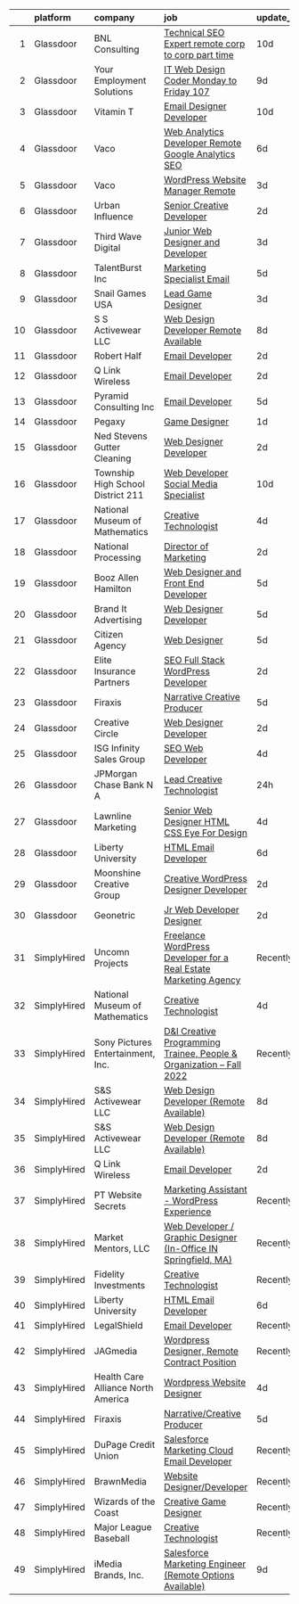 

|    | platform    | company                            | job                                                                                                                                                                                                                                                                                                                                                                                                                                                                                                                                                                                                                                                                                                                                                                                                                                                                                                                                                                                                                                                                                                                                                                                                                                                                                                                                                                                                        | update_time   | location          |
|---:|:------------|:-----------------------------------|:-----------------------------------------------------------------------------------------------------------------------------------------------------------------------------------------------------------------------------------------------------------------------------------------------------------------------------------------------------------------------------------------------------------------------------------------------------------------------------------------------------------------------------------------------------------------------------------------------------------------------------------------------------------------------------------------------------------------------------------------------------------------------------------------------------------------------------------------------------------------------------------------------------------------------------------------------------------------------------------------------------------------------------------------------------------------------------------------------------------------------------------------------------------------------------------------------------------------------------------------------------------------------------------------------------------------------------------------------------------------------------------------------------------|:--------------|:------------------|
|  1 | Glassdoor   | BNL Consulting                     | [Technical SEO Expert  remote  corp to corp  part time ](https://www.glassdoor.com/partner/jobListing.htm?pos=111&ao=1110586&s=58&guid=0000018354adf749b020a3f0d4305279&src=GD_JOB_AD&t=SR&vt=w&ea=1&cs=1_77638b41&cb=1663573031258&jobListingId=1008125956128&cpc=DE56C24FF6DEC286&jrtk=3-0-1gdaaru17jopg801-1gdaaru1qitn1800-47594a9c03d0d9ee--6NYlbfkN0C_eQCgnQ3dunn2kgXxy7uUxBB8Rm9uGSd45wqHXb30Yhouy9iaZ5tM-buZODdeWhkxcLZ-P8HpVwdiJJkDZwZdqfCN6nBcd16_TJfDogr1G06Jkw1xVd5RFtOvPKtffE1EIfYg4PMn3sFvUuwX5OwMAQzJ6VlzbU0P-e1WfYEJzV9Zh64upAZHgU24Hb8DuanaiHFdadRGOkM2SJHfy2DeST7aMt_QNwI7HQNdpELgETaR6ap2n-BBPz-kE_k4ua4U3j0MDUfnQrJAvHBJqrp39flY3L0g4yjDCyOVHQJBiUBmzvYdwKnD1CazKt7mUpj7IIi7djpcAiwGcJ-EX-Tqr5oCUmPcijxx3QARQFLJkXt644ET4glmxu0ua0fMxUaE14U8ZH3b4q7yJFiPGPoNwPi7Vcy9HGIbvmr66QAToIEIpIqA77HkPsL8b_gLvv8Tzuln1Y1IhfR4diD7hDQQa5IYX70MF5rRHZCJNt1cpiRHtRaW6G_5Kd3ibANPc8boMfdCYNJsbm7hTcngIr0WdwKMCZY79-o%3D)                                                                                                                                                                                                                                                                                                                                                                                                                                                                            | 10d           | Remote            |
|  2 | Glassdoor   | Your Employment Solutions          | [IT Web Design Coder   Monday to Friday   107 ](https://www.glassdoor.com/partner/jobListing.htm?pos=123&ao=1110586&s=58&guid=0000018354adf749b020a3f0d4305279&src=GD_JOB_AD&t=SR&vt=w&ea=1&cs=1_a4dcb00f&cb=1663573031260&jobListingId=1008129832807&cpc=3BA4CE39D5B5DEF5&jrtk=3-0-1gdaaru17jopg801-1gdaaru1qitn1800-2c9f59b0f4c277d0--6NYlbfkN0BoX6wpDdJTHeYlimlJm_P1-jbwQr-0B8vfz-ygzljkeGzGbXyjUuiWXLc_5d8-cOPG8TVIKlYBr_2im9kAv8sjZambDVdFbgvfgdvgEiH0xCdnpWeZdbmerImX81Q70XaQRLfItT7xnaEjZ7DjLgF7MEFN_TazJHtm_c3lM__LXVixK_R49ltfx1VHpfffsY7usloC8jIMUoMrZVoEdaJpZPk1dGvFuFDo9Wq0_KwkbYqrvM1tZliY9_jFKnq9LJKAWJ4xRbErW0n4dKHGYib_PQo-PesYpLlloguncDsoIGxcSOE5uFqo1Gk7aCyYEa-XT9qjauAjZW2jG4UD8NC_qtvqeYCvImBVYyZQPChQwXZZNxMYkjEx8Qx6SmvT2-Iu8u3ChmBAeaEFJs61GaE5AAUtEoSaaIcvSOKydBXnsghNAb0SjWTVlSujOgpKe3T1aujeHcJ2LLNA60ABRkzXc9l-NQclKEtPrdc1EJobXOMJKV7muUZiqQl9jPErh28GEmru4AAfSuPBHFOzBFja32cI0Ix2kpg%3D)                                                                                                                                                                                                                                                                                                                                                                                                                                                                                     | 9d            | Lehi, UT          |
|  3 | Glassdoor   | Vitamin T                          | [Email Designer   Developer](https://www.glassdoor.com/partner/jobListing.htm?pos=120&ao=1110586&s=58&guid=0000018354adf749b020a3f0d4305279&src=GD_JOB_AD&t=SR&vt=w&cs=1_151e506c&cb=1663573031259&jobListingId=1008127048026&cpc=C4A69CCDBB3B9599&jrtk=3-0-1gdaaru17jopg801-1gdaaru1qitn1800-133ecd7508e94749--6NYlbfkN0DMrcEu7yrtATojKJA7cEzGQ3FdRGWLh0CZQInL4ECGI6k5tN82kdM0cJmh4vC7GggQS4YCC-NAfmmCq-zKxC88tLTQBFUkf4I31SaWKtwIQjq_gVD_4PSldorTX0RxkmXVZBnJxyvYmxjhFieFRy7XxphD9O1ucpkG2qtflqZfJV3_ke-ERGzMDLAyIAbDtRu26uH9IWu4U-NagYFh9SlkwpGwFL1cpVmPukN0cDCJnDdg269AvMtS9FwPVM3L2IgjGYm4gUw-GvpGrphXCJU16kqmOC6G1L0aaF1hgzUEQ2VNs_ulwSai2UY54Z8iC19LIi_5Xqb_aJRw_i7F3ycAeS2sP2lKE1_W2tz03e1oGs-FPpniFDzAGnWlUSj8-mAavn50srwkRqPynyvyfGFCq0NwFFGmvofoDJPtXBQHw2J3OSWu2cAZ3_9SzSmEJzMHOmhe6TI58FcTkitAkAX8gm4NZl8wOCzsoXi4yTlbHg%3D%3D)                                                                                                                                                                                                                                                                                                                                                                                                                                                                                                                                                               | 10d           | Richmond, VA      |
|  4 | Glassdoor   | Vaco                               | [Web Analytics Developer   Remote   Google Analytics SEO](https://www.glassdoor.com/partner/jobListing.htm?pos=121&ao=1110586&s=58&guid=0000018354adf749b020a3f0d4305279&src=GD_JOB_AD&t=SR&vt=w&ea=1&cs=1_5848d23b&cb=1663573031260&jobListingId=1008134555657&cpc=AC285F3A3ECA6BB0&jrtk=3-0-1gdaaru17jopg801-1gdaaru1qitn1800-7ccc0220a1fe731c--6NYlbfkN0D_sybMACCpf9B-677oK5j6rPldVB6BlrVvFjO_o-GJZbzuF-qh4PxErFUqfUsv_6vXrVyNaVmJE0ot7G2TDITx_iaZeHWGlYAjqBBwl4IxuctF-OI2coy6g4yuOe0TbEuWET8c1We2YFFrVANmcXyQD5tSZWrD75i8XHvuWLgbZ7bYRmW1pBq1KUloM0yVF-n7-jx-N2uKEGyU9UMMAG7EQaW2HaY-YLUQxssDbr0jGSARgxy46Sy64zjopgCtUCAahai5fO8xd4LPiMeYTfbFRUtRsx7KwOIJH_bzcks-VhGVMC9ysOxX1V2OGTRCjzFXrciK8_2S6DG-3B83INMDB-Q48zoE-C6xWhS8LqIWlM86vHbmtpnJqQqq86GcWkYpUyJAopuE2wFbp_BJN9HsuPeKCUbDVnp4Je76_cI73ncGkidRY9B0YjIAoHdf12jphSVtLGILa2eE9P-SeWyNP7FXvGmXlgBRgt0hAK5qisLNs1tGPLhulGRu8_phV5bUuSzfPlOGuBovsCNOn6Q3K2EWz8dKA0qtwXBBYTQsZw%3D%3D)                                                                                                                                                                                                                                                                                                                                                                                                                                                             | 6d            | Richmond, VA      |
|  5 | Glassdoor   | Vaco                               | [WordPress Website Manager  Remote ](https://www.glassdoor.com/partner/jobListing.htm?pos=118&ao=1110586&s=58&guid=0000018354adf749b020a3f0d4305279&src=GD_JOB_AD&t=SR&vt=w&ea=1&cs=1_37221b0d&cb=1663573031259&jobListingId=1008142928457&cpc=3BA4CE39D5B5DEF5&jrtk=3-0-1gdaaru17jopg801-1gdaaru1qitn1800-36227de6d193ad65--6NYlbfkN0D_sybMACCpf9B-677oK5j6rPldVB6BlrVvFjO_o-GJZbzuF-qh4PxErFUqfUsv_6uh3N--8teLPcgLAGb1S6LyM1BR0yY6lnZeg-UoyspQIvZPG2YO4aMbQ5ykvK2qNk6b8_JATgn0hI_WenxAeL6BQ4IVWLgD0dWZnmeCMRumDs-5arFbU1wRrmdtz46Q7XgXOXEaArjsi-9wgtO9pRTxotIoTsVlQjbd9auGl2mwmWCSnJtSWgq5fJYanr3dUqwsofv_2q34YyUmV0lwpX_Ose9S1Z62C7qSmW1Mm3Lnd9PNYM07lc1rITBXNOK9pAbTk2Qa5ohND-tHrEO3DMpOfCdoS-7Fv3Or-tRsFb8ZOv1MVYk1himMsjh0cnIpDphVj531eVwYXyQG-HOWygEBBsVuY-5OSv76iSTih8pTXC-0QzjC7Yq-hQJRcWaYJUwUr_qDSzoNRgWdtlfuPOna9BLnZn0d-8TDFYPdOzImCehB1rgCEXHie48VG7EMtjDzqUdfZYVSFc45zFoRfbJAih_jiqnK_ndSDMrEa7IjNw%3D%3D)                                                                                                                                                                                                                                                                                                                                                                                                                                                                                  | 3d            | Remote            |
|  6 | Glassdoor   | Urban Influence                    | [Senior Creative Developer](https://www.glassdoor.com/partner/jobListing.htm?pos=124&ao=1136043&s=58&guid=0000018354adf749b020a3f0d4305279&src=GD_JOB_AD&t=SR&vt=w&cs=1_28194025&cb=1663573031260&jobListingId=1008145206889&jrtk=3-0-1gdaaru17jopg801-1gdaaru1qitn1800-27d6dc21dcf7713e-)                                                                                                                                                                                                                                                                                                                                                                                                                                                                                                                                                                                                                                                                                                                                                                                                                                                                                                                                                                                                                                                                                                                 | 2d            | Remote            |
|  7 | Glassdoor   | Third Wave Digital                 | [Junior Web Designer and Developer](https://www.glassdoor.com/partner/jobListing.htm?pos=126&ao=1136043&s=58&guid=0000018354adf749b020a3f0d4305279&src=GD_JOB_AD&t=SR&vt=w&cs=1_47368e4c&cb=1663573031260&jobListingId=1008143809983&jrtk=3-0-1gdaaru17jopg801-1gdaaru1qitn1800-d5fd06e10e5fcc11-)                                                                                                                                                                                                                                                                                                                                                                                                                                                                                                                                                                                                                                                                                                                                                                                                                                                                                                                                                                                                                                                                                                         | 3d            | Macon, GA         |
|  8 | Glassdoor   | TalentBurst  Inc                   | [Marketing Specialist   Email](https://www.glassdoor.com/partner/jobListing.htm?pos=122&ao=1110586&s=58&guid=0000018354adf749b020a3f0d4305279&src=GD_JOB_AD&t=SR&vt=w&ea=1&cs=1_44b94647&cb=1663573031260&jobListingId=1008137082438&cpc=9908D8D4413DBB8A&jrtk=3-0-1gdaaru17jopg801-1gdaaru1qitn1800-3469da92a6ff0490--6NYlbfkN0AytblDjMhCTRr2PwXSTF3LlCyagmIhB_qBKYhkTsU9J8kbOkkPPbkHTn1PvWfxq-MHNCW1uXkZH1C0mmdYq1PDhwjZ39NiWwFIgQ2zRurYgLkJ0Fv1vgThlfm_P8oLiQX_cwbajzbkBEKJUwPaaleHeZhYBL9XlY8l2cXaXzlIpaA58NpWpZjPqrTtbHMHX6dcpTluiDkEbPVWMc5DjXKttD0H3OyIUuhI0leE8jGRTS6HhGcWAGAO1OiO201CPzF4O9FIUjiL3wrrM1VwecSw2oobdjX_1EYLnEjVHZxVOK_znNiyZr4HZwJGKVdc8mhHcbRbPiDmi4_GCFKuWX9cp3J2_JALwsvxglgprGqMeK1B6c9t5H-TOA4_XFtooprLG72UEeeCD06HXyo8fyJAy2qcOCH8EyVcJ7Sv4zpRZLhoC7DU91R8RSP8EusMIQtSTLQu3UcU56tW_nKWH6_89sV3Oo5THdBrKdGF13lkrBo4IHBQthG_JLbCfwWTU-w%3D)                                                                                                                                                                                                                                                                                                                                                                                                                                                                                                                                      | 5d            | Remote            |
|  9 | Glassdoor   | Snail Games USA                    | [Lead Game Designer](https://www.glassdoor.com/partner/jobListing.htm?pos=114&ao=1110586&s=58&guid=0000018354adf749b020a3f0d4305279&src=GD_JOB_AD&t=SR&vt=w&ea=1&cs=1_a1cc5d2a&cb=1663573031259&jobListingId=1008143273725&cpc=B076152010A3B66C&jrtk=3-0-1gdaaru17jopg801-1gdaaru1qitn1800-a48a39f6903e8687--6NYlbfkN0Cw7niSvkhlOnyUOIKh8iEFaGQrF0ehIy67CPytvastGfTep2RELHiWo27qzTbr0GGrHLuaj4V8iMzZoAKOmLyivAaB5nVetLbQfhWpx9sW8qh85TvtOsJx1zjzDNV66kxqszXKcJogkyY4hg_wbjvwLkeVsGVBemXSK_xMtcwLzyko7ceNTEIoy2LTdUb4mkSB0s2yGrE7bV7yoyIh7PaRSr3Wjg1B812T2eEtJeEg8rLWXsYi7sVwlICnsZG94wAplVqhxld_WsB54HLO83tb_visywFxiSGQ2arkTyUnCuemmneHviNJ_lkO1qQUs-XLYJRiNPmVjv28OmJxw-ZIxcgRBlMAsU5hr4YGbLTwnnQI2e_Se5KLt1C4kOPVufu7VJzqUn1-O2hxPIH--FgwWfurrvBVWcVFmaFqaD1qBYaHICK4bGIv70BxpDXR2KfGJjCWyKeHtqGQuFv_yU_F)                                                                                                                                                                                                                                                                                                                                                                                                                                                                                                                                                                                              | 3d            | Remote            |
| 10 | Glassdoor   | S S Activewear LLC                 | [Web Design Developer  Remote Available ](https://www.glassdoor.com/partner/jobListing.htm?pos=117&ao=1110586&s=58&guid=0000018354adf749b020a3f0d4305279&src=GD_JOB_AD&t=SR&vt=w&ea=1&cs=1_f03eada9&cb=1663573031259&jobListingId=1008131212019&cpc=2CAED5C921A5F994&jrtk=3-0-1gdaaru17jopg801-1gdaaru1qitn1800-e77e0e5672b8281f--6NYlbfkN0Ajr136nt6A_LHOZ7dazkZBMRVGXfFx1UH3hXSlGZi78qV2vh4IIPaG56QxCFgA56BicBY0oInP0QPYJd4kFVbc7huEHz1FXVqLxP8gElzXxfnWXkWC5Tk3amEWpKQOdd2DP_B235foqRfXk2sCy5zcr5ta9uztYyWr8zoLSfktUae741wAEOImCxf8e0o5q_ycQgCe-ixKA06BIbumOe5BLPPJtlkagwve9y4va0OfsQAKsxCenDo-e0egBF_YeVmTaHsb1PpDIR9SMDIxdMfQdFaZEbXldRF0N7j9zPYpeFe9D2ZlWh8dS1nf729pBy0WGPtNpAMH3RiHInZKmzlUJmA2TlPt2tj7w9llzAj0pd_AnxqbAs6ePzm6OlZzpdAaaIlC7M_jW7gr_TWJp5959DlV4N9hSjHN1WPnFy4m9hXenxtUUQkhtrBP6OQNcQI23DvtW4IqYbptzFyNyRHnL33SoTvXB-57Ns26ncfFYM_knylbkSjTcqwHzzM5S-YeBAJGep4BkGCye_2mBZK5X_i8gvWJjBHjNtcRhT-XhWrzoxsgFYqnngAoSwUMS7TQJA-G6QTbkfY9SRcZfkpkbpF85HvELkC79ggtgZ8q7jR4ka58ELsV2k1CRsQaf8fXqYelupXNDqP7FflHvwxRjnuUGBsaRZcBXrbjDkNW0kUxeyAFX6f-M0HQEJrRzeidHohCsC2_YGuXAgrPcx31-2hRtOW83CDkoGOcm7n1WY7mP0niJrgur9UT4_YJgJE%3D)                                                                                                                                                                                                                                                           | 8d            | Bolingbrook, IL   |
| 11 | Glassdoor   | Robert Half                        | [Email Developer](https://www.glassdoor.com/partner/jobListing.htm?pos=116&ao=1110586&s=58&guid=0000018354adf749b020a3f0d4305279&src=GD_JOB_AD&t=SR&vt=w&ea=1&cs=1_5c76cf85&cb=1663573031259&jobListingId=1008145675095&cpc=0FE1F5EA2BC84A01&jrtk=3-0-1gdaaru17jopg801-1gdaaru1qitn1800-1d30b377a342ae9d--6NYlbfkN0CpzDdaQkua3np5pkmj49lKioZwmwxQ-yx5plwbYmV_MzWNBoPgCjn5bOtxNwC6GJ4nMXlh70SbCFcICXIgnZkuA1M2Q3cbZxvyy2idv8eL8hhk9lI80DRwFm1NMXGvI86YHjJOPaVV2F-OE7mVDddpF962aw6WMRMYnU2tZV44lSwwG1i4aejlj6Pf2Ijp6TXunkJwZgnM3VN20ATqNGrMCl8NPBXNykOjZdVQ-9muJgiQEimbNqtj2suyK5kQojjUsJ7jwiBwVY5xobD8ju37aJazHZOO3p40P9nEllab_WIxodxwH7jui9vmwoGJouWEyCP8aUOWlGF6V0TteCC8hJi-J5WK9jpWg8s18F9FcZFRIRb2LipadoYBjRl9iv9NXfSjIHotlUBpVfShkXsZoZB6qPHoliHFUCwbf26oO8DBNFW7JDdLZn-ExA-md0AvDDHyBoDj--boWcDqr8SLRmLvZY6uxu40Eh10I3P_6EAnC8Bg1aqy6QrrLw3m4xiFpr6gN2C4_zV31LBdMS72tFF2VBtTUekcMcD04isEUUJ9-QB8FUXg)                                                                                                                                                                                                                                                                                                                                                                                                                                                                                                 | 2d            | Denver, CO        |
| 12 | Glassdoor   | Q Link Wireless                    | [Email Developer](https://www.glassdoor.com/partner/jobListing.htm?pos=103&ao=1110586&s=58&guid=0000018354adf749b020a3f0d4305279&src=GD_JOB_AD&t=SR&vt=w&ea=1&cs=1_2c294943&cb=1663573031257&jobListingId=1008145499494&cpc=B63DE67CBF13A213&jrtk=3-0-1gdaaru17jopg801-1gdaaru1qitn1800-5acae6bc754706ba--6NYlbfkN0C1n-7uwLBmXreK9Hz04i1NaXR3ByHk8AHoFYtQOHcucujL0OejuP43GxcqxQKYyI1W-t8fCmKdoVAY_woidZTYObswFalwwu3_ZBaqOTgQTfoYV6OAR275QxWBvQtRt_08BsXQuZ6eSHeXgyrAJvQD2zODIrOOvmY3b8zt6W3mfgimadwcqXogSco_AI7Ry8NRt9XHzvA2VFro7bdjgdUSCcV94hHdlAXRNnrjkauK7zKlOqgOz7MmgDgaspTwANQwuZC5NPQWUJSGnLIQ_14jAc1hxnLJeFpxZBzBRdx_MkLlaEGmyn-UfGoTC8hoShVK-UvelIB1r6SLcCoYwYiduurzvTO5CL8FwHeaGErTzfJAfA6eNO01MK9RZ-vkEUStUDNSvioDvJIeaOQSd4w_qae7jGIA2euF9uRSD5ex0Hpy4XhfHSmGU2-8DY2boPzpb4wV6c4Ik4GPWOR9B-FkdVWJ8lSbx4zyEjgHNlTO2R2qyvg8obaJ_thqbsSiPXM%3D)                                                                                                                                                                                                                                                                                                                                                                                                                                                                                                                                                   | 2d            | Dania, FL         |
| 13 | Glassdoor   | Pyramid Consulting  Inc            | [Email Developer](https://www.glassdoor.com/partner/jobListing.htm?pos=119&ao=1110586&s=58&guid=0000018354adf749b020a3f0d4305279&src=GD_JOB_AD&t=SR&vt=w&ea=1&cs=1_b25e5037&cb=1663573031259&jobListingId=1008136820963&cpc=47CFDC01B3F81FAC&jrtk=3-0-1gdaaru17jopg801-1gdaaru1qitn1800-26c59646bb73b32a--6NYlbfkN0Bjic9BpODao-m9BEup4myv2yv9o6hanv70kCRpjMjSDcmmrD9YS-C36VMErKkfZpW7u8RJCJF-3yTU9oZ8p-_g7jnvGsWAmlxKSZbEg7m0sbKe6QoybJyi2YaE0NPp8cXkC_vIPWoc9LlCeTuq0RhSDlsrVbU8cpe81JSeiQAh_TVnXrcGp4Wa9pSpcDUFXgdtLN4hZbzY-n7wvWtR1qzN_w1EA1TtlYLsKItDJ4X3pCI-_yiLdAQUBN4BhYOIujYaiQcWOLJdLZcEAWlxuw5g0JRF8WZ949PAFXVHAuHp4-hehmbfsC_mpQhlEbmIpyMO4GVc62LVp5UhCSZOz82KGwW7e7RCXtC-RLTUBLdupp3M6Drh_V93NGT3ftldoKkhx8kJErFSPHdn1Wle7ZG7lLE78odlrMZDeTQafsRNRGubPAiwh3wwy8Dgoz9rRI5hjWiWmfT4JeXCsQ8ZijcC8XI5r--q0MtbNmFv1YJM2C1R-z4k_pZ4bPfNmzO_2Nueyke5oyv2LSUgqaJjqeXEQTliGmnixtdxiOOuB_eE-FhK_fjx6_Recm55JSLCRuJxJ-NccX4q9wQ8DQKJs_dT5dEYYcOrDeeNy43IIiSzapHRROFjowhO7zaozP_LKHYyLu3xoP9xfV1jYPOt8afM70QuCkx4ZCmj6KrqZex1jlv6P0-RqDpLBnd7lrIOiM1mkA-iA0ZQdsbcEioguJyoAJ6vRFt8p3Zk5-3ZtjqF_cRTDim38xucBmX000DFXKxQVhybCkjMhuaohI60Dfa91rD7y3Npw978_JWybEy1ivTAByP3jjHoT4jbtQEQ4Sf6kVcqCyIILJ1unLqbKjMI-GkN_8VtQksxSNaSNgECLHjK1vGwA9L9Mgnw9Mo2CZrXHR8s_z-bVg35oIE4coLB-8QYpJQaPBymcg7Y4J0YzctliwVJ0y4i6x5U57bbOuvTplfNIImwgxPyxaT3sAufK0ms1S4h0m_Y5GESx7IF4cVF54USAgeF7JzuhuT8cWDsIJuOdcUlvQ6nJm2SIWWD) | 5d            | Dallas, TX        |
| 14 | Glassdoor   | Pegaxy                             | [Game Designer](https://www.glassdoor.com/partner/jobListing.htm?pos=129&ao=1136043&s=58&guid=0000018354adf749b020a3f0d4305279&src=GD_JOB_AD&t=SR&vt=w&ea=1&cs=1_2c31fa57&cb=1663573031260&jobListingId=1008146472001&jrtk=3-0-1gdaaru17jopg801-1gdaaru1qitn1800-91bb9598932d40e7-)                                                                                                                                                                                                                                                                                                                                                                                                                                                                                                                                                                                                                                                                                                                                                                                                                                                                                                                                                                                                                                                                                                                        | 1d            | Remote            |
| 15 | Glassdoor   | Ned Stevens Gutter Cleaning        | [Web Designer Developer](https://www.glassdoor.com/partner/jobListing.htm?pos=115&ao=1110586&s=58&guid=0000018354adf749b020a3f0d4305279&src=GD_JOB_AD&t=SR&vt=w&ea=1&cs=1_9001fccf&cb=1663573031259&jobListingId=1008145249117&cpc=1160948BCBA38B5B&jrtk=3-0-1gdaaru17jopg801-1gdaaru1qitn1800-92ba3729d6720e43--6NYlbfkN0AkLpTqwQyOHWZzzBh8L-NJRXeVaRNqbLPAA2fHvkxVuJSLLV_rgQ08NUaPLcDDdaiRI9iK6jQn8J5ezsPbwTlDRK7srl-ykfpmt3l_n0AvFlfSjZ1RrdHiBVvDTO2_uacut2-qB8nyvUhDiFLOk14-qdjvwrX5nKmYuUYySmL6tDhpRCi2mwK2dyD5brS4HJxVTjj5__5ginJvItQACGFFNxSO91xGTChNH-w35p6eOw30UAeBr7VBMmm4jEzUT35fODIcc9dTmXbbt6PBfyQzivPo_tK3nA3CYM5aa1Tn146shDMGWiV3JsqrCG9oXydiMOFBcVVeX9AobE7LgR1bjd9Y6gZOfPJfu4EPVVSoRizbKJNR_kZ6Wohjz0AhA_BKr5eg4eUnRMXpcue-yChkG6pR4XGPkHCeSZVEF8uXZylp0lZUV3hbTAnDTCFkVWE9GCmuj2LuR4XsI-_1-nStgBufFW1F0QrgdUbURHxhuxlaMWdFr6EQDtv8zYeySFMB_R-2H4pqYA%3D%3D)                                                                                                                                                                                                                                                                                                                                                                                                                                                                                                                              | 2d            | Fairfield, NJ     |
| 16 | Glassdoor   | Township High School District 211  | [Web Developer  Social Media Specialist](https://www.glassdoor.com/partner/jobListing.htm?pos=106&ao=1110586&s=58&guid=0000018354adf749b020a3f0d4305279&src=GD_JOB_AD&t=SR&vt=w&ea=1&cs=1_66b13d3d&cb=1663573031258&jobListingId=1008126791574&cpc=5F655C736EBE388B&jrtk=3-0-1gdaaru17jopg801-1gdaaru1qitn1800-31c2bc176e2bcbab--6NYlbfkN0BvRTtPYviBXXga901bZda-x9dVbr3mkLrPNoe7KgsTz68QsHh34GSM90vVwyTaEndtYI0pe953W1rkkBGAbyuAKY_ZszoiwJmg3JbfF4AW655q9sZlWK9uJIjd_GGvixM2nNpmP1A7p0parvgProH3THElPIkKORt04eYR36BtKMpoYfce3ruRn0N8_O3eaAXb22fq_XdogB-IByvGfnhLVBM1jGNsNYQkhsbEey-xDrqIssZsfHfHd9sbmipNR_uwSXvzFCb-Mk9CMgp4IeTF4UOsLgyjLSsOMhonNIaKcX5XFx9SVRrCiqMUlp64QlOQuCy3eaL32mREBgOyLvf6zmwKXW3bqkIqxGYhipQH-tEN3JOUajZhQm3MjOlx3HEKQdnmQgIf8BF5TMTW2BWanVafYydeEvrT-Bpj7plLeOnK-0S5z-5SbjQG4VJ-bA1XxbLrM_RvIQnnXR2_i7aVqG80XiBQDGegpndQQBu2F1p9AVTKEwcBX5XiUP9xHdhlOYHEyjy8NSymNGyeAf9s)                                                                                                                                                                                                                                                                                                                                                                                                                                                                                                          | 10d           | Palatine, IL      |
| 17 | Glassdoor   | National Museum of Mathematics     | [Creative Technologist](https://www.glassdoor.com/partner/jobListing.htm?pos=127&ao=1136043&s=58&guid=0000018354adf749b020a3f0d4305279&src=GD_JOB_AD&t=SR&vt=w&ea=1&cs=1_ea2b7a31&cb=1663573031260&jobListingId=1008139278360&jrtk=3-0-1gdaaru17jopg801-1gdaaru1qitn1800-8664e71fb7700cb3-)                                                                                                                                                                                                                                                                                                                                                                                                                                                                                                                                                                                                                                                                                                                                                                                                                                                                                                                                                                                                                                                                                                                | 4d            | New York, NY      |
| 18 | Glassdoor   | National Processing                | [Director of Marketing](https://www.glassdoor.com/partner/jobListing.htm?pos=101&ao=1110586&s=58&guid=0000018354adf749b020a3f0d4305279&src=GD_JOB_AD&t=SR&vt=w&ea=1&cs=1_edfe749a&cb=1663573031257&jobListingId=1008145534664&cpc=D8FBC54B4F16B65F&jrtk=3-0-1gdaaru17jopg801-1gdaaru1qitn1800-1d7d5d31dece1b71--6NYlbfkN0C7FdYqye7fR5lUV8IgWPkZ54W6iO3v9h1VSxsEbL_uywloPklD_Y3VcIn1lceNXm8f8qbCd1_xgMp-k6G5rBz84-ET2W25ZHJRHTrqBDc6RSzR5nDhFAEAEzEC6LORWnZ-QMMB5hMYg7zmBzTg6ybSTYy3Atog-zi_x5oxKrmetin8u3KBI3rhkupUZLcC124dnbf1imp4JNf3WdTpCIlogAE_-opHkdaIlqCdKkxe84wguDfwQSI0YHtR5muqnbTOSYyFKz7aX0txgnaEtEckWVgz28LCQYkqmfjFBeQSC1cSLatyDKYJjZB_oTLdFOXla6e3DijK4SxZQW3YeNDrAbzztKc9iTPp_MsfVkMyIhgy3VxuMU2ZQfWdSe6JwPOLljpbzf_1Rpd8iZXooYbkCFDJ5VYUoQLu0LZOx43xNexZwaAvUyRZnhoe7RFAmMfLzsbxTFey2UkSJKn9FbSjYtUrff-OrT3QilXeNKuBjd5PPXWquS36E41-H5IUoaORaeP5jYknzA%3D%3D)                                                                                                                                                                                                                                                                                                                                                                                                                                                                                                                               | 2d            | Orem, UT          |
| 19 | Glassdoor   | Booz Allen Hamilton                | [Web Designer and Front End Developer](https://www.glassdoor.com/partner/jobListing.htm?pos=108&ao=1110586&s=58&guid=0000018354adf749b020a3f0d4305279&src=GD_JOB_AD&t=SR&vt=w&cs=1_855752bd&cb=1663573031258&jobListingId=1008137197590&cpc=81AAE51C33FDE227&jrtk=3-0-1gdaaru17jopg801-1gdaaru1qitn1800-f914eaf60cc6a655--6NYlbfkN0CaLaeO0W0aSDE10oNno4SsRl14ssiVXEJb5QYZji-zar5Yl-tvFfpLfvooI0429clIlpdEDl7ZiqzEk05D9hDiSBKUxs8_v9gJKLS6hDH-HHAeR5KAWbIfelZ49o_u7irPhg1c0jH6X9syPxywrZnNk-tMw28vNSe9O78Nuc6i9pfbzzKT1gxUmn2oSi17NFzZaX939Efye_uT-kr8spsWjdoYrO4T97O7BJbPB2KUMv3ggeQsxBXI3TYOIkIzfo6QxnDYNT-BbirqZNYN57EHed_b9ZkuzgDyjkjFfahhcpsS1p5r9edudL4cKbYy9Ej3sD2H9RsgpWC4km9rv22l1l-M86HpHaELOwddz3uOhJxoMpaGKBXkk-tApzzcDUKdN2wz0B_XQqOVry991QFE-U53Kar35uaHkzF7NURR9hWrN2QpPC1q-Rz362kuLd5-zmKhS6Pqd5vwB7oUayb8sfLquy6vj0k_HqzKGSbgwiJnVeIkE2l11NBk0BEUHQ42_6LEstILoUFUhfkv9U2Teuy4P4O1G-poEJmOeRnG8jSnzKJ8O3KPuJ6uQcitxb0kexs87fIMa12nLdBkOdiE)                                                                                                                                                                                                                                                                                                                                                                                                                                                 | 5d            | Chantilly, VA     |
| 20 | Glassdoor   | Brand It Advertising               | [Web Designer Developer](https://www.glassdoor.com/partner/jobListing.htm?pos=105&ao=1110586&s=58&guid=0000018354adf749b020a3f0d4305279&src=GD_JOB_AD&t=SR&vt=w&ea=1&cs=1_918b2d91&cb=1663573031257&jobListingId=1008136755499&cpc=275B60D2C545FCD5&jrtk=3-0-1gdaaru17jopg801-1gdaaru1qitn1800-3d7a0861c7f4e1ba--6NYlbfkN0Bzd22Ycjb5AqejbB3GS3A1UGXriJ-kZkBu2e0671QUJFj05XYpQYtfqQskCcE4KEKRKNCbIfddevaNtI6CLEoqz-RPbWSFHTRjXQt70XvNBs1omddiNJn7P6EUi-tJWkAAfFTMoKabsRq-LwcCQjav81TTNKo5YkXIitQz7-_V_H4BgMNeFM_8-3exck3c4nJJJivSYA21iSzDl67w6hGJgD6s3OdI3Jg_Wj8dIZmdCVtlAtO18oSdp2qII4c6svNQvhcrxbyoZhXjgxB9H81jjoTNDKLIHnsBoOVcL-KQEwLrlZPl4hGPiSeASPcuDOQRR2H5NV2VZVEKfWYjtoPkrMgeL13FDHWx4f2fFH3te8EapRcXaRJXitqZEYk8oDLt7Opjm2h_bn-Vw461i1C4U2jIsremfRS39_6Rglhs0czPXFWnBJiojTKe2iGSPp4FqiBzrA-OXu-PM6w9gwBRbvJqy_2V_5H5rBKWJ67aBE4Wp8t_My-Q8PnSAAT0NcI%3D)                                                                                                                                                                                                                                                                                                                                                                                                                                                                                                                                            | 5d            | Spokane, WA       |
| 21 | Glassdoor   | Citizen Agency                     | [Web Designer](https://www.glassdoor.com/partner/jobListing.htm?pos=102&ao=1110586&s=58&guid=0000018354adf749b020a3f0d4305279&src=GD_JOB_AD&t=SR&vt=w&ea=1&cs=1_c0030e84&cb=1663573031257&jobListingId=1008136810358&cpc=B42C42E9FBA82E78&jrtk=3-0-1gdaaru17jopg801-1gdaaru1qitn1800-c55cb03bc89ecf7e--6NYlbfkN0AS3oPsAAmCngCu4U51_2RxXyfS7TdWOFtWPOafNW52Iz1HeQVGuvsYnlOLh7ePHmv78dncdxPKw9YVD9oA6RN1-Q9LWQS0FKAXtl0-ugkKzs-ldffMdF2dF23hpnnGKG55jnLKgZ8UyxC2kHCtfo7ggdsTZEXmL8fKVVm1bRJVjP_vGWNNPGbIvn6HvYcEKrznIxMl2zs8m3zhU1Od0qAelte4RxEXajoLVhEw671tQJpxIU_orItQvrby-X3FIii2bAX1-RlcQ6EjuDLat1FfZfdWG28foFiPEYXeFMrE0aax4ZJZhX34TusRNSPSERfQrwNPVlylCryjAGQyR-FJxrUxSGwzuLAPR94yym-2LDiqtaXfbSdru1tx5IR26pEgRpspQq3jGtbUOgax9Xa6MLth4TgmGecB9fA3cTmZPdnfXOFiEYq6Q5B9dcfEtMO0zpTYQRkn6vzo7P8GMG6nKDDsRPzTQzAy8zlCymZNs9iRbr0EAy4i)                                                                                                                                                                                                                                                                                                                                                                                                                                                                                                                                                                    | 5d            | Knoxville, TN     |
| 22 | Glassdoor   | Elite Insurance Partners           | [SEO Full Stack WordPress Developer](https://www.glassdoor.com/partner/jobListing.htm?pos=112&ao=1110586&s=58&guid=0000018354adf749b020a3f0d4305279&src=GD_JOB_AD&t=SR&vt=w&ea=1&cs=1_68aeabe9&cb=1663573031259&jobListingId=1008144836826&cpc=C891152315FA1AD8&jrtk=3-0-1gdaaru17jopg801-1gdaaru1qitn1800-de1c4f6ab6337efc--6NYlbfkN0B4jp5mfsiLEiFpPCxOna81i2z6rJx9ZIZWhVZJ6SFnYbLlhLJYls-rnyzaN7fnuaBK16gA2D77aFNtLi46QEhx0EfQ0uelaczP_9Ki3jCInMnVnJcxtZEPMFzkQcVxj5jZcucB3f5MVyC8dYVDjInulPIKTAoeR7yvw1UGAH7l_Lz9BT_BSoxFt6gVs3kFpvzvZpGr9WFC_2wI4g6aju39wE7aUHyGRcrIxcYQgo-CmkkzPdyactxerUZjRi1UVq1_rUY2obpiYZPjJPWkb4fDFHvTMNC7-D5zWWM-I7fePbDI9HBPMJcDR26p_poZzy05XwHFFDo1I-DQBpUrPLvKVoHt0uEQpjqo-l242jssmp6sBaY_rABgbMm3lGg4cBiE4WrmweZoszDN5KlrKT3RbRsER-UagP99FbVxw1ITafo8QYv-qPQ7zoCBEPHGgTeauHozY49toQzikaiDmF-JMQZBcJ8cKkt-0i4MYr6edHfur1GfXZ84Uc1JpehfC54%3D)                                                                                                                                                                                                                                                                                                                                                                                                                                                                                                                                | 2d            | Remote            |
| 23 | Glassdoor   | Firaxis                            | [Narrative Creative Producer](https://www.glassdoor.com/partner/jobListing.htm?pos=130&ao=1136043&s=58&guid=0000018354adf749b020a3f0d4305279&src=GD_JOB_AD&t=SR&vt=w&ea=1&cs=1_e312827e&cb=1663573031260&jobListingId=1008136819593&jrtk=3-0-1gdaaru17jopg801-1gdaaru1qitn1800-aa077ae20f3618f5-)                                                                                                                                                                                                                                                                                                                                                                                                                                                                                                                                                                                                                                                                                                                                                                                                                                                                                                                                                                                                                                                                                                          | 5d            | Maryland City, MD |
| 24 | Glassdoor   | Creative Circle                    | [Web Designer   Developer](https://www.glassdoor.com/partner/jobListing.htm?pos=113&ao=1110586&s=58&guid=0000018354adf749b020a3f0d4305279&src=GD_JOB_AD&t=SR&vt=w&cs=1_514da9da&cb=1663573031259&jobListingId=1008144518073&cpc=48B9F4758953335C&jrtk=3-0-1gdaaru17jopg801-1gdaaru1qitn1800-509f68923e5c071b--6NYlbfkN0BPwlZa85gbT4Q3XYQoU_uQn0Qmw9zd_9UNfmcwtqAVud1yvyq1Z4UAlx1bxhDUi3IylK4O56pvEW6nbq40hYO2z1Zqn6T_tUYXwOh7VB0bbJVVxeqDOCJla6Nk70emjPvRumMlH-6lYRvkogN5p-649NG-Yh8cwCHV7E95Ji0fYI4TxQNPZwwsUn9HC_Z0N7DkPCtUjHpaKpLggYEs3Od93Eu-8ykqo9INxqoxyNomgZKJJ2ASMaaf13zZTpCu8wnFV8FXU-Aovr39lvyy5nzEGGIeDE5T88U6YpSsOquhwf-uS4U9YMoZVRFNskoKh49SS4wpyzPw-g7wrq7d7_8N7OGqTdFnLTEGNjdkOjal0Ew_F_e0zHe6WuDypXrqEgKkmBH-QC_2Xvt_GuiTfvuA_EEOdVXjqfm8n12_UrvHvMB47_GLZsN0O4BVTrYwxvCRQ-BwEzBkuF657OS8-5jgo4QB1bOrbKOgUBHO6b3DefiwpQptF-ebggP2vvCJBFQ5-eJPr4y3JQ%3D%3D)                                                                                                                                                                                                                                                                                                                                                                                                                                                                                                                                 | 2d            | Irving, TX        |
| 25 | Glassdoor   | ISG  Infinity Sales Group          | [SEO Web Developer](https://www.glassdoor.com/partner/jobListing.htm?pos=104&ao=1110586&s=58&guid=0000018354adf749b020a3f0d4305279&src=GD_JOB_AD&t=SR&vt=w&ea=1&cs=1_bbe3cde3&cb=1663573031257&jobListingId=1008140025434&cpc=4599430C66E07990&jrtk=3-0-1gdaaru17jopg801-1gdaaru1qitn1800-740921ec2d4c110e--6NYlbfkN0BXKvv7PqDen8JuQ0C6qdVYs4fP1Rx4GfxXeDIOdpN9WNjnxthyP9e9Iz-9JOhFKCLR41M8pyzxqXVVuhvhSRFHG2PBeQWqOOAM3BoEO7UipntBz8xAuet6zJ6v1WDjyteK-TqAJR0tiEoVU29t1iURwb-iZz_038jNGFD4iRMAi9Enreh44VUx2bD4-fXzhqxl96uD9NvF9di7R67JprsTbmF0rob9JhsLDtL9AW9sVKM6xHBkhSp_kzeB20hngu5E5SdxA7o5AeA_ReByYv26dwBMzb0Dy2io1aXZxEa1kCNUGaXk2IuUv7-RoFPEkrSLRoT89gcUZW0I4oYtLX5MMMloIG9py7_p8t-Dg1ezXS8PXeeNSXbU6BTdX00Nicy3oJGGNj2SDcBQzF4G4eHs3Km7jSOd_uQA1_z3BUaZFUznXIFxLkyHBqDbTGwYPaItAMWY4GYpTFokfBQMGqAKsFdOOqUblg3ZNEOjATqV97mP39D3xY-scYVp9GiRXdAKfKOUJloFeg%3D%3D)                                                                                                                                                                                                                                                                                                                                                                                                                                                                                                                                   | 4d            | Boca Raton, FL    |
| 26 | Glassdoor   | JPMorgan Chase Bank  N A           | [Lead Creative Technologist](https://www.glassdoor.com/partner/jobListing.htm?pos=128&ao=1136043&s=58&guid=0000018354adf749b020a3f0d4305279&src=GD_JOB_AD&t=SR&vt=w&cs=1_d1dc314d&cb=1663573031260&jobListingId=1008148040617&jrtk=3-0-1gdaaru17jopg801-1gdaaru1qitn1800-0215aafbc7212343-)                                                                                                                                                                                                                                                                                                                                                                                                                                                                                                                                                                                                                                                                                                                                                                                                                                                                                                                                                                                                                                                                                                                | 24h           | New York, NY      |
| 27 | Glassdoor   | Lawnline Marketing                 | [Senior Web Designer   HTML  CSS    Eye For Design](https://www.glassdoor.com/partner/jobListing.htm?pos=107&ao=1110586&s=58&guid=0000018354adf749b020a3f0d4305279&src=GD_JOB_AD&t=SR&vt=w&ea=1&cs=1_78690340&cb=1663573031258&jobListingId=1008139332643&cpc=F929909D2225707A&jrtk=3-0-1gdaaru17jopg801-1gdaaru1qitn1800-756d3fff91c15e87--6NYlbfkN0CSgGTbSPgM0xpgWRkp5SRTexU57Zk_6_bZ18eqb9d2QD8eCeh4DToPCFdsFw9Mq38PhjeHZEuVdUJ7KICRHuS5bSRhDzuIPdpl-zlGPJATjopMBUFYSRvn0Hyn71LYs0yL4I6csTiL2jHBbVJMVoFVp3N1-Lh_JaDap3csi9kRgup28Mt5EI0WdNIovdEv1XN5_veRSEhJ96On1hk70-b9UXSh0MickDmS0oj_wJY4XKYtg5VthwllqfEb2UmRWObCtCiZGxk755tppcGAsQe7A7zjuXxwx520Q4UkVUdncuytM-G-2d-IxHL2omvbWVZH-HOW2L078GKTP-jOO8Hzdpu3FudC8EHDv5rIiCy1s-9jxlI4HHpJ38cYZH47HnR4j04FQEvr8Cp1n3J74oAATBNTruvEc49DLEc3c-HUcMZDEn_Nxqxh9rLimnIlKkabmY4KtcTV2-5TSSaCS-0SrTS4Yy80C4MsaSHIX9iIHWamgYyX3TfWP2d61xAONsACrgkHuUNJMmLjMpJrKuqVdq8_y-aeoDM%3D)                                                                                                                                                                                                                                                                                                                                                                                                                                                                                 | 4d            | Tampa, FL         |
| 28 | Glassdoor   | Liberty University                 | [HTML Email Developer](https://www.glassdoor.com/partner/jobListing.htm?pos=110&ao=1110586&s=58&guid=0000018354adf749b020a3f0d4305279&src=GD_JOB_AD&t=SR&vt=w&ea=1&cs=1_a8cd7f2b&cb=1663573031258&jobListingId=1008133875364&cpc=2CAED5C921A5F994&jrtk=3-0-1gdaaru17jopg801-1gdaaru1qitn1800-c48ae9aaa1031310--6NYlbfkN0DJj_xBnMkxta0JkMhp2zrLnOUztiQYfsFoMajxVnxJH43qKfb2j1rqZDIZ2dE66N428tbPkydX3-1c7WuikMPiShQDSF4xCZbjqmJlXSJgmTk5vmUu7Mjuh8mC_urEAhHo8Aj7JGC_aPVt4dV1O7Gc9f87lDRkrnrhrm8owbhxnVde_tI3lvAmy8hBatJvxDcpwFfxCemvqlp_IJ07y2cOXKSXoLjyHhcRE0WBmfA8C64kIt3dO_Td1T-hnM3RvyRNvHBMPfLWcsF1cDAm28qJJPxFPEiFA-t6TNUoq5Bf4phQNF1mi2tUkXJnvGuWA30GOkVZZ0aVHkqEngKPwv46U-XZtiIHY_k63wH45rzBZtj6wg40jNmOa8A9PNvXT_nRoEW-gzJGyk8yeBSFwEhyloialVCK_uHPAbCuoCnvEYBvqvP1EK4p1UHHCl8YBn9NJyxrA1NM1z4AcVQ9zFVahet5VKhQXW7z1J2G5H5CYkcnz3A1bERV)                                                                                                                                                                                                                                                                                                                                                                                                                                                                                                                                                            | 6d            | Remote            |
| 29 | Glassdoor   | Moonshine Creative Group           | [Creative WordPress Designer   Developer](https://www.glassdoor.com/partner/jobListing.htm?pos=109&ao=1110586&s=58&guid=0000018354adf749b020a3f0d4305279&src=GD_JOB_AD&t=SR&vt=w&ea=1&cs=1_c3b182c1&cb=1663573031258&jobListingId=1008144606129&cpc=C19BE7EA145E205E&jrtk=3-0-1gdaaru17jopg801-1gdaaru1qitn1800-8aa1d01abaafe033--6NYlbfkN0CG5LXwJMQ_F-UEP33lv6qdrvZYV73m8wbNemMfzpMfCtLSBZ65YDIhxcsYdQmKsjJKwH4-0_2P_dhzJyRl4W_1ZhYbu65hrieSm_JWSH1IUM5nx0fWkDeI5Yiu-NBvhJrKJvIM65eUzIMmzVCJoIuMYFEDHmwvOqTooKzWVSwMutjZPIWpJE7hzno-Jo7rvj_1Hwa7uahl6ePjguIYYcOZeKrmCiBtnR94o690-xGg0Pz4TWezfRGYSkGxmXbL9zvYacmwdaIiX0xXx08VmpjTkNaf1X-R4fvFPXb8WoSJoxEuyOraazgivK0ZbPIRVpf2utQ4tnD1wswe84HZ2mjcxWNbsBlz9oYvQWYduZpU7Sg37ftKhQK_3PdO_v5IHCrhOC2N2M5iMZ90fqsW0p_f9xOPPD5FPUiup-toAxeXSN7amaHcjZGEKORibIq3n1xv75V7SpIOJNGLo9zVPSGQVJmExQK6eqa-CjvGD_dVMVvtFIfSf3wR3onhic2vY2ayoqL2LDUNgoObVoUBzP-_)                                                                                                                                                                                                                                                                                                                                                                                                                                                                                                         | 2d            | Tampa, FL         |
| 30 | Glassdoor   | Geonetric                          | [Jr  Web Developer   Designer](https://www.glassdoor.com/partner/jobListing.htm?pos=125&ao=1136043&s=58&guid=0000018354adf749b020a3f0d4305279&src=GD_JOB_AD&t=SR&vt=w&ea=1&cs=1_763e01c8&cb=1663573031260&jobListingId=1008145076799&jrtk=3-0-1gdaaru17jopg801-1gdaaru1qitn1800-baad3f8d762912bb-)                                                                                                                                                                                                                                                                                                                                                                                                                                                                                                                                                                                                                                                                                                                                                                                                                                                                                                                                                                                                                                                                                                         | 2d            | Remote            |
| 31 | SimplyHired | Uncomn Projects                    | [Freelance WordPress Developer for a Real Estate Marketing Agency](https://www.simplyhired.com/job/JugjPpAxHoBf58U4pvX9y7DfgVl_11tcs7uc7GrK4LL8gXkbqaP_nQ?q=creative+programmer)                                                                                                                                                                                                                                                                                                                                                                                                                                                                                                                                                                                                                                                                                                                                                                                                                                                                                                                                                                                                                                                                                                                                                                                                                           | Recently      | Arizona           |
| 32 | SimplyHired | National Museum of Mathematics     | [Creative Technologist](https://www.simplyhired.com/job/k6MvJC9PTsU0owiZTjCZmxzNJkqMLSdzNmtpF3TfvIhh_zpaPw0Ovg?q=creative+programmer)                                                                                                                                                                                                                                                                                                                                                                                                                                                                                                                                                                                                                                                                                                                                                                                                                                                                                                                                                                                                                                                                                                                                                                                                                                                                      | 4d            | New York, NY      |
| 33 | SimplyHired | Sony Pictures Entertainment, Inc.  | [D&I Creative Programming Trainee, People & Organization – Fall 2022](https://www.simplyhired.com/job/EpAyxWTyVPX_UbPAsA7TkO7bitCYEXBWbFMg2Fms_lyWqrTN_vwa-Q?q=creative+programmer)                                                                                                                                                                                                                                                                                                                                                                                                                                                                                                                                                                                                                                                                                                                                                                                                                                                                                                                                                                                                                                                                                                                                                                                                                        | Recently      | Culver City, CA   |
| 34 | SimplyHired | S&S Activewear LLC                 | [Web Design Developer (Remote Available)](https://www.simplyhired.com/job/WVJlFqZ4p0xs7qN1Ca08Qqq7zD3A3-oqj6AOCIgqftMwm8kYJAGKRg?q=creative+programmer)                                                                                                                                                                                                                                                                                                                                                                                                                                                                                                                                                                                                                                                                                                                                                                                                                                                                                                                                                                                                                                                                                                                                                                                                                                                    | 8d            | Bolingbrook, IL   |
| 35 | SimplyHired | S&S Activewear LLC                 | [Web Design Developer (Remote Available)](https://www.simplyhired.com/job/WVJlFqZ4p0xs7qN1Ca08Qqq7zD3A3-oqj6AOCIgqftMwm8kYJAGKRg?q=creative+programmer)                                                                                                                                                                                                                                                                                                                                                                                                                                                                                                                                                                                                                                                                                                                                                                                                                                                                                                                                                                                                                                                                                                                                                                                                                                                    | 8d            | Bolingbrook, IL   |
| 36 | SimplyHired | Q Link Wireless                    | [Email Developer](https://www.simplyhired.com/job/ERKBckmKU_GUZZ9ZCs_7FwORMR8lo-YumrmsSyex9sX_19dVAO-IYQ?q=creative+programmer)                                                                                                                                                                                                                                                                                                                                                                                                                                                                                                                                                                                                                                                                                                                                                                                                                                                                                                                                                                                                                                                                                                                                                                                                                                                                            | 2d            | Dania, FL         |
| 37 | SimplyHired | PT Website Secrets                 | [Marketing Assistant - WordPress Experience](https://www.simplyhired.com/job/WvUFJ0HXkNTpSaiYxYRv41Q2FefSeahOaVso_nVUdtgcFYv3q9Ezeg?q=creative+programmer)                                                                                                                                                                                                                                                                                                                                                                                                                                                                                                                                                                                                                                                                                                                                                                                                                                                                                                                                                                                                                                                                                                                                                                                                                                                 | Recently      | Remote            |
| 38 | SimplyHired | Market Mentors, LLC                | [Web Developer / Graphic Designer (In-Office IN Springfield, MA)](https://www.simplyhired.com/job/AAmzSRc2gvhCwsUkgB1M2F2YeaLLepAmGf4YDI6M9RGjKvKat4p4Rw?q=creative+programmer)                                                                                                                                                                                                                                                                                                                                                                                                                                                                                                                                                                                                                                                                                                                                                                                                                                                                                                                                                                                                                                                                                                                                                                                                                            | Recently      | Hartford, CT      |
| 39 | SimplyHired | Fidelity Investments               | [Creative Technologist](https://www.simplyhired.com/job/0DSsmMHcqUtNvQWXPnu05K4qoTfOJBf-SldkV-SW03gkmiQWtbA5hw?q=creative+programmer)                                                                                                                                                                                                                                                                                                                                                                                                                                                                                                                                                                                                                                                                                                                                                                                                                                                                                                                                                                                                                                                                                                                                                                                                                                                                      | Recently      | Boston, MA        |
| 40 | SimplyHired | Liberty University                 | [HTML Email Developer](https://www.simplyhired.com/job/dSRGdSmHKg0mp7ka7WM_zKIKcNxUjIiX_Fdc26Pq7KDgW1bIN6K01g?q=creative+programmer)                                                                                                                                                                                                                                                                                                                                                                                                                                                                                                                                                                                                                                                                                                                                                                                                                                                                                                                                                                                                                                                                                                                                                                                                                                                                       | 6d            | Remote            |
| 41 | SimplyHired | LegalShield                        | [Email Developer](https://www.simplyhired.com/job/InTvnyVbqqJ0ZXH8aW9nGoLkyyPTA1D_lZhsgxpXdnwKdCgxXf_9kA?q=creative+programmer)                                                                                                                                                                                                                                                                                                                                                                                                                                                                                                                                                                                                                                                                                                                                                                                                                                                                                                                                                                                                                                                                                                                                                                                                                                                                            | Recently      | Remote            |
| 42 | SimplyHired | JAGmedia                           | [Wordpress Designer, Remote Contract Position](https://www.simplyhired.com/job/HiAZ_Gzd_7bBwM72Sk-OLLCLoBHXCSjOUsCpzDRPfrWyGRm0lT1iTA?q=creative+programmer)                                                                                                                                                                                                                                                                                                                                                                                                                                                                                                                                                                                                                                                                                                                                                                                                                                                                                                                                                                                                                                                                                                                                                                                                                                               | Recently      | California        |
| 43 | SimplyHired | Health Care Alliance North America | [Wordpress Website Designer](https://www.simplyhired.com/job/cbIQwMklaQCY5IagkbKYNhdSNz1bves3CvTbBIVdfpQaOS7vR8xUYw?q=creative+programmer)                                                                                                                                                                                                                                                                                                                                                                                                                                                                                                                                                                                                                                                                                                                                                                                                                                                                                                                                                                                                                                                                                                                                                                                                                                                                 | 4d            | Asheville, NC     |
| 44 | SimplyHired | Firaxis                            | [Narrative/Creative Producer](https://www.simplyhired.com/job/YZHsKd0iaVIiMkktLCt5yWjaMqDbEVIhkUk2KHSUENYUKaegeoAHbA?q=creative+programmer)                                                                                                                                                                                                                                                                                                                                                                                                                                                                                                                                                                                                                                                                                                                                                                                                                                                                                                                                                                                                                                                                                                                                                                                                                                                                | 5d            | Maryland City, MD |
| 45 | SimplyHired | DuPage Credit Union                | [Salesforce Marketing Cloud Email Developer](https://www.simplyhired.com/job/KP4Ji5X7xfT8ji3uxFpuXMEuE4-BWNYLw_x8z9zocs-NjnwqbbHK_g?q=creative+programmer)                                                                                                                                                                                                                                                                                                                                                                                                                                                                                                                                                                                                                                                                                                                                                                                                                                                                                                                                                                                                                                                                                                                                                                                                                                                 | Recently      | Naperville, IL    |
| 46 | SimplyHired | BrawnMedia                         | [Website Designer/Developer](https://www.simplyhired.com/job/78BxKl1R6BpfuVu8Kpk-1cxMOjiHDgxQMPxrbQ5J7eWU9PbYxXCHNA?q=creative+programmer)                                                                                                                                                                                                                                                                                                                                                                                                                                                                                                                                                                                                                                                                                                                                                                                                                                                                                                                                                                                                                                                                                                                                                                                                                                                                 | Recently      | Albany, NY        |
| 47 | SimplyHired | Wizards of the Coast               | [Creative Game Designer](https://www.simplyhired.com/job/3U5NPAcld9zZ3VOc-NItCD-NzNvgqaZqPjmcmGZRZsaeN5WygOP2eA?q=creative+programmer)                                                                                                                                                                                                                                                                                                                                                                                                                                                                                                                                                                                                                                                                                                                                                                                                                                                                                                                                                                                                                                                                                                                                                                                                                                                                     | Recently      | Renton, WA        |
| 48 | SimplyHired | Major League Baseball              | [Creative Technologist](https://www.simplyhired.com/job/WndsVhr0WE1W2PSTSIvTuiJDKSA6iELzmQhZ0W9pQIp3QHAgkWJSGA?q=creative+programmer)                                                                                                                                                                                                                                                                                                                                                                                                                                                                                                                                                                                                                                                                                                                                                                                                                                                                                                                                                                                                                                                                                                                                                                                                                                                                      | Recently      | New York, NY      |
| 49 | SimplyHired | iMedia Brands, Inc.                | [Salesforce Marketing Engineer (Remote Options Available)](https://www.simplyhired.com/job/DYaRfiy0X2wWy_VGEt0WOBC3HtjGCz0Q0QGx5EHvKZkVwMg3g_CmEQ?q=creative+programmer)                                                                                                                                                                                                                                                                                                                                                                                                                                                                                                                                                                                                                                                                                                                                                                                                                                                                                                                                                                                                                                                                                                                                                                                                                                   | 9d            | Remote            |